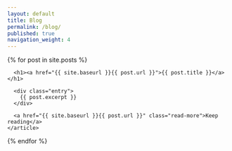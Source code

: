 ```yaml
---
layout: default
title: Blog
permalink: /blog/
published: true
navigation_weight: 4
---
```


<div class="posts">
  {% for post in site.posts %}
    <article class="post">

      <h1><a href="{{ site.baseurl }}{{ post.url }}">{{ post.title }}</a></h1>

      <div class="entry">
        {{ post.excerpt }}
      </div>

      <a href="{{ site.baseurl }}{{ post.url }}" class="read-more">Keep reading</a>
    </article>
  {% endfor %}
</div>

